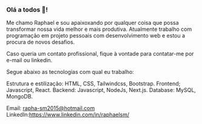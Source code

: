 ### Olá a todos 👋!

Me chamo Raphael e sou apaixoxando por qualquer coisa que possa transformar nossa vida melhor e mais produtiva. 
Atualmente trabalho com programação em projeto pessoais com desenvolvimento web e estou a procura de novos desafios. 

Caso queria um contato profissional, fique à vontade para contatar-me por e-mail ou linkedin.

Segue abaixo as tecnologias com qual eu trabalho:

Estrutura e estilização: HTML, CSS, Tailwindcss, Bootstrap.
Frontend; Javascript, React. 
Backend: Javascript, NodeJs, Next.js.
Database: MySQL, MongoDB.

Email: rapha-sm2015@hotmail.com </br>
LinkedIn:https://www.linkedin.com/in/raphaelsm/




<!--
**Macuco97/Macuco97** is a ✨ _special_ ✨ repository because its `README.md` (this file) appears on your GitHub profile.

Here are some ideas to get you started:

- 🔭 I’m currently working on ...
- 🌱 I’m currently learning ...
- 👯 I’m looking to collaborate on ...
- 🤔 I’m looking for help with ...
- 💬 Ask me about ...
- 📫 How to reach me: ...
- 😄 Pronouns: ...
- ⚡ Fun fact: ...
-->
